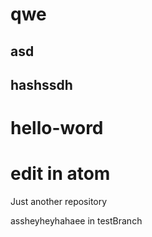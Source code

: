 # qwe

## asd

## hashssdh

# hello-word

# edit in atom

Just another repository

assheyheyhahaee
in testBranch
